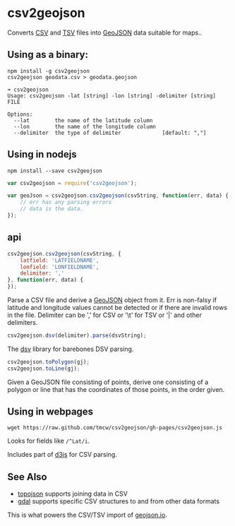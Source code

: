 # csv2geojson

Converts [CSV](http://en.wikipedia.org/wiki/Comma-separated_values) and [TSV](http://en.wikipedia.org/wiki/Tab-separated_values)
files into [GeoJSON](http://www.geojson.org/) data suitable for maps..

## Using as a binary:

    npm install -g csv2geojson
    csv2geojson geodata.csv > geodata.geojson

```
➟ csv2geojson
Usage: csv2geojson -lat [string] -lon [string] -delimiter [string] FILE

Options:
  --lat        the name of the latitude column
  --lon        the name of the longitude column
  --delimiter  the type of delimiter             [default: ","]
```

## Using in nodejs

    npm install --save csv2geojson

```js
var csv2geojson = require('csv2geojson');

var geoJson = csv2geojson.csv2geojson(csvString, function(err, data) {
    // err has any parsing errors
    // data is the data.
});
```

## api

```js
csv2geojson.csv2geojson(csvString, {
    latfield: 'LATFIELDNAME',
    lonfield: 'LONFIELDNAME',
    delimiter: ','
}, function(err, data) {
});
```

Parse a CSV file and derive a [GeoJSON](http://www.geojson.org/) object from it.
Err is non-falsy if latitude and longitude values cannot be detected or if
there are invalid rows in the file. Delimiter can be ',' for CSV or '\t' for
TSV or '|' and other delimiters.

```js
csv2geojson.dsv(delimiter).parse(dsvString);
```

The [dsv](https://github.com/mbostock/dsv) library for barebones DSV parsing.

```js
csv2geojson.toPolygon(gj);
csv2geojson.toLine(gj);
```

Given a GeoJSON file consisting of points, derive one consisting of a polygon
or line that has the coordinates of those points, in the order given.

## Using in webpages

    wget https://raw.github.com/tmcw/csv2geojson/gh-pages/csv2geojson.js

Looks for fields like `/^Lat/i`.

Includes part of [d3js](http://d3js.org/) for CSV parsing.

## See Also

* [topojson](https://github.com/mbostock/topojson/) supports joining data in CSV
* [gdal](http://www.gdal.org/) supports specific CSV structures to and from other data formats

This is what powers the CSV/TSV import of [geojson.io](http://geojson.io/).
